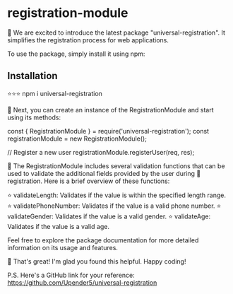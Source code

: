 # registration-module

🚀 We are excited to introduce the latest package "universal-registration". It simplifies the registration process for web applications.

To use the package, simply install it using npm:

## Installation
⭐⭐⭐ npm i universal-registration

🚀 Next, you can create an instance of the RegistrationModule and start using its methods:

const { RegistrationModule } = require('universal-registration');
const registrationModule = new RegistrationModule();

// Register a new user
registrationModule.registerUser(req, res);

🚀 The RegistrationModule includes several validation functions that can be used to validate the additional fields provided by the user during 🚀 registration. Here is a brief overview of these functions:

⭐ validateLength: Validates if the value is within the specified length range.
⭐ validatePhoneNumber: Validates if the value is a valid phone number.
⭐ validateGender: Validates if the value is a valid gender.
⭐ validateAge: Validates if the value is a valid age.

Feel free to explore the package documentation for more detailed information on its usage and features.

🎉 That's great! I'm glad you found this helpful. Happy coding!

P.S. Here's a GitHub link for your reference: https://github.com/Upender5/universal-registration
